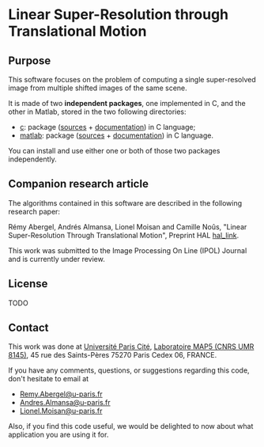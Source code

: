 # Linear Super-Resolution through Translational Motion

## Purpose

This software focuses on the problem of computing a single
super-resolved image from multiple shifted images of the same scene.
	
It is made of two **independent packages**, one implemented in C, and
the other in Matlab, stored in the two following directories:

+ [c](c): package ([sources](c/src) + [documentation](c/README.md)) in C language;
+ [matlab](matlab): package ([sources](matlab/src) + [documentation](matlab/README.md)) in C language.

You can install and use either one or both of those two packages
independently.

## Companion research article

The algorithms contained in this software are described in the
following research paper:
	
Rémy Abergel, Andrés Almansa, Lionel Moisan and Camille Noûs, "Linear
Super-Resolution Through Translational Motion", Preprint HAL
[hal_link](https://hal.sciences/xxxxxxx).

This work was submitted to the Image Processing On Line (IPOL) Journal
and is currently under review.

## License

TODO 

## Contact
   
This work was done at [Université Paris Cité](https://u-paris.fr/),
[Laboratoire MAP5 (CNRS UMR
8145)](https://map5.mi.parisdescartes.fr/), 45 rue des Saints-Pères
75270 Paris Cedex 06, FRANCE.

If you have any comments, questions, or suggestions regarding this
code, don't hesitate to email at

+ [Remy.Abergel@u-paris.fr](mailto:Remy.Abergel@u-paris.fr)
+ [Andres.Almansa@u-paris.fr](mailto:Andres.Almansa@u-paris.fr)
+ [Lionel.Moisan@u-paris.fr](mailto:Lionel.Moisan@u-paris.fr)

Also, if you find this code useful, we would be delighted to now about
what application you are using it for.
  
